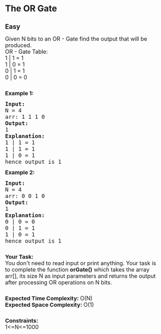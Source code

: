 # The OR Gate
## Easy
<div class="problem-statement">
                <p></p><p><span style="font-size:18px">Given N bits to an OR - Gate&nbsp;find the output that will be produced.&nbsp;<br>
OR - Gate Table:<br>
1 | 1 = 1<br>
1 | 0 = 1<br>
0 | 1 = 1<br>
0 | 0 = 0</span><br>
&nbsp;</p>

<p><span style="font-size:18px"><strong>Example 1:</strong></span></p>

<pre><span style="font-size:18px"><strong>Input:</strong>
N = 4
arr: 1 1 1 0
<strong>Output:</strong>
1
<strong>Explanation:</strong>
1 | 1 = 1
1 | 1 = 1
1 | 0 = 1
hence output is 1</span></pre>

<p><span style="font-size:18px"><strong>Example 2:</strong></span></p>

<pre><span style="font-size:18px"><strong>Input:</strong>
N = 4
arr: 0 0 1 0
<strong>Output:</strong>
1
<strong>Explanation:</strong>
0 | 0 = 0
0 | 1 = 1
1 | 0 = 1
hence output is 1</span></pre>

<p><br>
<span style="font-size:18px"><strong>Your Task:</strong><br>
You don't need to read input or print anything. Your task is to complete the function&nbsp;<strong>orGate()</strong>&nbsp;which takes the array arr[], its size N as input parameters&nbsp;and returns the output after processing OR operations on N bits.</span><br>
&nbsp;</p>

<p><span style="font-size:18px"><strong>Expected Time Complexity: </strong>O(N)<br>
<strong>Expected Space Complexity: </strong>O(1)</span><br>
&nbsp;</p>

<p><span style="font-size:18px"><strong>Constraints:</strong><br>
1&lt;=N&lt;=1000</span></p>
 <p></p>
            </div>